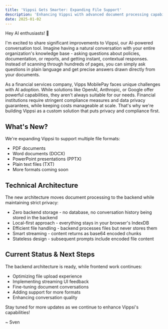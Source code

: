 ```yaml
---
title: 'Vippsi Gets Smarter: Expanding File Support'
description: 'Enhancing Vippsi with advanced document processing capabilities'
date: 2025-01-02
---
```


Hey AI enthusiasts! 👋

I'm excited to share significant improvements to Vippsi, our AI-powered
conversation tool. Imagine having a natural conversation with your entire
organization's knowledge base - asking questions about policies, documentation,
or reports, and getting instant, contextual responses. Instead of scanning
through hundreds of pages, you can simply ask questions in plain language and
get precise answers drawn directly from your documents.

As a financial services company, Vipps MobilePay faces unique challenges with AI
adoption. While solutions like OpenAI, Anthropic, or Google offer powerful
capabilities, they aren't always suitable for our needs. Financial institutions
require stringent compliance measures and data privacy guarantees, while keeping
costs manageable at scale. That's why we're building Vippsi as a custom solution
that puts privacy and compliance first.

## What's New?

We're expanding Vippsi to support multiple file formats:

- PDF documents
- Word documents (DOCX)
- PowerPoint presentations (PPTX)
- Plain text files (TXT)
- More formats coming soon

## Technical Architecture

The new architecture moves document processing to the backend while maintaining
strict privacy:

- Zero backend storage - no database, no conversation history being stored in
  the backend
- Local-first approach - everything stays in your browser's IndexDB
- Efficient file handling - backend processes files but never stores them
- Smart streaming - content returns as base64 encoded chunks
- Stateless design - subsequent prompts include encoded file content

## Current Status & Next Steps

The backend architecture is ready, while frontend work continues:

- Optimizing file upload experience
- Implementing streaming UI feedback
- Fine-tuning document conversations
- Adding support for more formats
- Enhancing conversation quality

Stay tuned for more updates as we continue to enhance Vippsi's capabilities!

~ Sven
